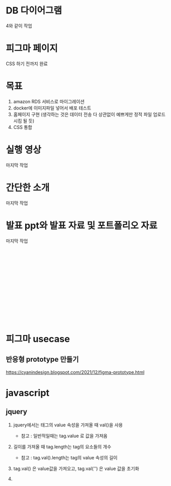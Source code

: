 # DB 다이어그램
4와 같이 작업
# 피그마 페이지
CSS 하기 전까지 완료

# 목표
1. amazon RDS 서비스로 마이그레이션
2. docker에 이미지파일 넣어서 배포 테스트
3. 홈페이지 구현 (생각하는 것은 데이터 전송 다 상관없이 예쁘게만 정적 파일 업로드 시킴 될 듯)
4. CSS 통합

# 실행 영상
마지막 작업

# 간단한 소개
마지막 작업

# 발표 ppt와 발표 자료 및 포트폴리오 자료
마지막 작업


<br/><br/><br/><br/><br/><br/><br/><br/><br/><br/><br/><br/><br/>



# 피그마 usecase

## 반응형 prototype 만들기
https://cyanindesign.blogspot.com/2021/12/figma-prototype.html


## 


# javascript
## jquery

1. jquery에서는 태그의 value 속성을 가져올 때 val()을 사용
    - 참고 : 일반적일때는 tag.value 로 값을 가져옴

2. 길이를 가져올 때 tag.length는 tag의 요소들의 개수
    - 참고 : tag.val().length는 tag의 value 속성의 길이

3. tag.val() 은 value값을 가져오고, tag.val('') 은 value 값을 초기화

4. 